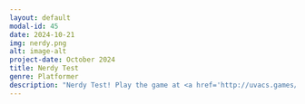 ```yaml
---
layout: default
modal-id: 45
date: 2024-10-21
img: nerdy.png
alt: image-alt
project-date: October 2024
title: Nerdy Test
genre: Platformer
description: "Nerdy Test! Play the game at <a href='http://uvacs.games/games/PICO-8/nerdy/nerdy.html'>http://uvacs.games/games/PICO-8/nerdy/nerdy.html</a>!<br><em>Game somewhat made by Prof. Sherriff, but it's really a demo...</em>"
---
```

